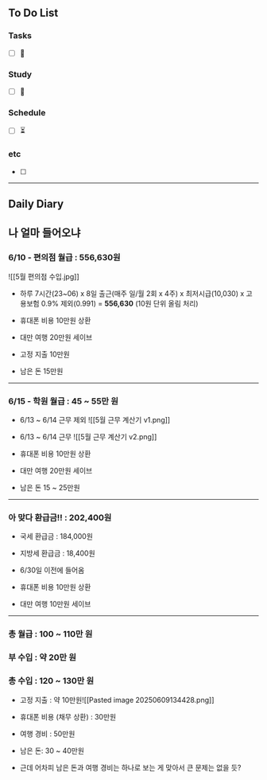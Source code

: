 ## To Do List
### Tasks
- [ ] 📅

### Study
- [ ] 📅 

### Schedule
- [ ] ⏳

### etc
- [ ] 

---
## Daily Diary

## 나 얼마 들어오냐
### 6/10 - 편의점 월급 : 556,630원
![[5월 편의점 수입.jpg]]

- 하루 7시간(23~06) x 8일 출근(매주 일/월 2회 x 4주) x 최저시급(10,030) x 고용보험 0.9% 제외(0.991) = **556,630** (10원 단위 올림 처리)

- 휴대폰 비용 10만원 상환
- 대만 여행 20만원 세이브
- 고정 지출 10만원
- 남은 돈 15만원

---
### 6/15 - 학원 월급 : 45 ~ 55만 원
- 6/13 ~ 6/14 근무 제외
![[5월 근무 계산기 v1.png]]

- 6/13 ~ 6/14 근무
![[5월 근무 계산기 v2.png]]

- 휴대폰 비용 10만원 상환
- 대만 여행 20만원 세이브
- 남은 돈 15 ~ 25만원

---
### 아 맞다 환급금!! : 202,400원
- 국세 환급금 : 184,000원
- 지방세 환급금 : 18,400원
- 6/30일 이전에 들어옴

- 휴대폰 비용 10만원 상환
- 대만 여행 10만원 세이브

---
### 총 월급 : 100 ~ 110만 원
### 부 수입 : 약 20만 원
### 총 수입 : 120 ~ 130만 원
- 고정 지출 : 약 10만원![[Pasted image 20250609134428.png]]
- 휴대폰 비용 (채무 상환) : 30만원
- 여행 경비 : 50만원
- 남은 돈: 30 ~ 40만원

- 근데 어차피 남은 돈과 여행 경비는 하나로 보는 게 맞아서 큰 문제는 없을 듯?